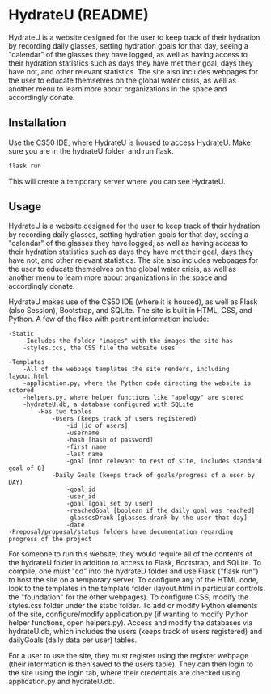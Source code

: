 # HydrateU (README)

HydrateU is a website designed for the user to keep track of their hydration by recording daily glasses, setting hydration goals for that day, seeing a "calendar" of
the glasses they have logged, as well as having access to their hydration statistics such as days they have met their goal, days they have
not, and other relevant statistics. The site also includes webpages for the user to educate themselves on the global water crisis, as well
as another menu to learn more about organizations in the space and accordingly donate.
## Installation

Use the CS50 IDE, where HydrateU is housed to access HydrateU. Make sure you are in the hydrateU folder, and run flask.

```bash
flask run
```
This will create a temporary server where you can see HydrateU.

## Usage

HydrateU is a website designed for the user to keep track of their hydration by recording daily glasses, setting hydration goals for that day, seeing a "calendar" of
the glasses they have logged, as well as having access to their hydration statistics such as days they have met their goal, days they have
not, and other relevant statistics. The site also includes webpages for the user to educate themselves on the global water crisis, as well
as another menu to learn more about organizations in the space and accordingly donate.

HydrateU makes use of the CS50 IDE (where it is housed), as well as Flask (also Session), Bootstrap, and SQLite. The site is built in HTML, CSS, and Python.
A few of the files with pertinent information include:

    -Static
        -Includes the folder "images" with the images the site has
        -styles.ccs, the CSS file the website uses

    -Templates
        -All of the webpage templates the site renders, including layout.html
        -application.py, where the Python code directing the website is sdtored
        -helpers.py, where helper functions like "apology" are stored
        -hydrateU.db, a database configured with SQLite
            -Has two tables
                -Users (keeps track of users registered)
                    -id [id of users]
                    -username
                    -hash [hash of password]
                    -first name
                    -last name
                    -goal [not relevant to rest of site, includes standard goal of 8]
                -Daily Goals (keeps track of goals/progress of a user by DAY)
                    -goal_id
                    -user_id
                    -goal [goal set by user]
                    -reachedGoal [boolean if the daily goal was reached]
                    -glassesDrank [glasses drank by the user that day]
                    -date
    -Preposal/proposal/status folders have documentation regarding progress of the project

For someone to run this website, they would require all of the contents of the hydrateU folder in addition to access to Flask, Bootstrap,
and SQLite. To compile, one must "cd" into the hydrateU folder and use Flask ("flask run") to host the site on a temporary server. To configure
any of the HTML code, look to the templates in the template folder (layout.html in particular controls the "foundation" for the other webpages).
To configure CSS, modify the styles.css folder under the static folder. To add or modify Python elements of the site, configure/modify application.py
(if wanting to modify Python helper functions, open helpers.py). Access and modify the databases via hydrateU.db, which includes the
users (keeps track of users registered) and dailyGoals (daily data per user) tables.

For a user to use the site, they must register using the register webpage (their information is then saved to the users table). They can then
login to the site using the login tab, where their credentials are checked using application.py and hydrateU.db.
